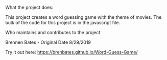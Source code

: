 
What the project does:

This project creates a word guessing game with the theme of movies. The bulk of the code for this project is in the javascript file.

Who maintains and contributes to the project

Brennen Bates - Original Date 8/29/2019

Try it out here: https://brenbates.github.io/Word-Guess-Game/
